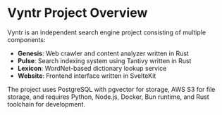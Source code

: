 # Vyntr Project Overview

Vyntr is an independent search engine project consisting of multiple components:

- **Genesis**: Web crawler and content analyzer written in Rust
- **Pulse**: Search indexing system using Tantivy written in Rust
- **Lexicon**: WordNet-based dictionary lookup service 
- **Website**: Frontend interface written in SvelteKit

The project uses PostgreSQL with pgvector for storage, AWS S3 for file storage, and requires Python, Node.js, Docker, Bun runtime, and Rust toolchain for development.
